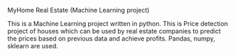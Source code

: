 MyHome Real Estate (Machine Learning project)

This is a Machine Learning project written in python.
This is Price detection project of houses which can be used by real estate companies to predict the prices based on previous data and achieve profits. 
Pandas, numpy, sklearn are used.
